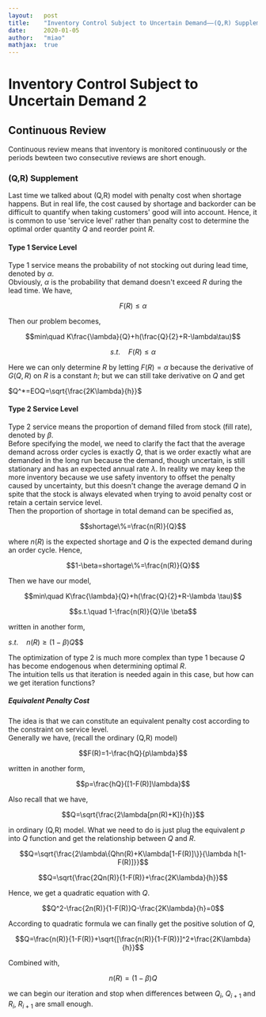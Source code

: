 ```yaml
---
layout:   post
title:    "Inventory Control Subject to Uncertain Demand——(Q,R) Supplement"
date:     2020-01-05
author:   "miao"
mathjax:  true
---
```




# Inventory Control Subject to Uncertain Demand 2
## Continuous Review
Continuous review means that inventory is monitored continuously or the periods bewteen two consecutive reviews are short enough.

### (Q,R) Supplement
Last time we talked about (Q,R) model with penalty cost when shortage happens. But in real life, the cost caused by shortage and backorder can be difficult to quantify when taking customers' good will into account. Hence, it is common to use 'service level' rather than penalty cost to determine the optimal order quantity $Q$ and reorder point $R$.

#### Type 1 Service Level
Type 1 service means the probability of not stocking out during lead time, denoted by $\alpha$.    
Obviously, $\alpha$ is the probability that demand doesn't exceed $R$ during the lead time. We have,

$$F(R)\le \alpha$$

Then our problem becomes,

$$min\quad K\frac{\lambda}{Q}+h(\frac{Q}{2}+R-\lambda\tau)$$

$$s.t.\quad F(R)\le \alpha$$

Here we can only determine $R$ by letting $F(R)=\alpha$ because the derivative of $G(Q,R)$ on $R$ is a constant $h$; but we can still take derivative on $Q$ and get

$Q^*=EOQ=\sqrt{\frac{2K\lambda}{h}}$

#### Type 2 Service Level
Type 2 service means the proportion of demand filled from stock (fill rate), denoted by $\beta$.    
Before specifying the model, we need to clarify the fact that the average demand across order cycles is exactly $Q$, that is we order exactly what are demanded in the long run because the demand, though uncertain, is still stationary and has an expected annual rate $\lambda$. In reality we may keep the more inventory because we use safety inventory to offset the penalty caused by uncertainty, but this doesn't change the average demand $Q$ in spite that the stock is always elevated when trying to avoid penalty cost or retain a certain service level.    
Then the proportion of shortage in total demand can be specified as,

$$shortage\%=\frac{n(R)}{Q}$$

where $n(R)$ is the expected shortage and $Q$ is the expected demand during an order cycle. Hence,

$$1-\beta=shortage\%=\frac{n(R)}{Q}$$

Then we have our model,

$$min\quad K\frac{\lambda}{Q}+h(\frac{Q}{2}+R-\lambda \tau)$$

$$s.t.\quad 1-\frac{n(R)}{Q}\le \beta$$

written in another form,

$s.t. \quad n(R)\ge (1-\beta)Q$$$

The optimization of type 2 is much more complex than type 1 because $Q$ has become endogenous when determining optimal $R$.    
The intuition tells us that iteration is needed again in this case, but how can we get iteration functions?

##### Equivalent Penalty Cost
The idea is that we can constitute an equivalent penalty cost according to the constraint on service level.    
Generally we have, (recall the ordinary (Q,R) model)

$$F(R)=1-\frac{hQ}{p\lambda}$$

written in another form,

$$p=\frac{hQ}{[1-F(R)]\lambda}$$

Also recall that we have,

$$Q=\sqrt{\frac{2\lambda[pn(R)+K]}{h}}$$

in ordinary (Q,R) model. What we need to do is just plug the equivalent $p$ into $Q$ function and get the relationship between $Q$ and $R$.

$$Q=\sqrt{\frac{2\lambda\{Qhn(R)+K\lambda[1-F(R)]\}}{\lambda h[1-F(R)]}}$$

$$Q=\sqrt{\frac{2Qn(R)}{1-F(R)}+\frac{2K\lambda}{h}}$$

Hence, we get a quadratic equation with $Q$.

$$Q^2-\frac{2n(R)}{1-F(R)}Q-\frac{2K\lambda}{h}=0$$

According to quadratic formula we can finally get the positive solution of $Q$,

$$Q=\frac{n(R)}{1-F(R)}+\sqrt{[\frac{n(R)}{1-F(R)}]^2+\frac{2K\lambda}{h}}$$

Combined with,

$$n(R)=(1-\beta)Q$$

we can begin our iteration and stop when differences between $Q_i$, $Q_{i+1}$ and $R_i$, $R_{i+1}$ are small enough.
